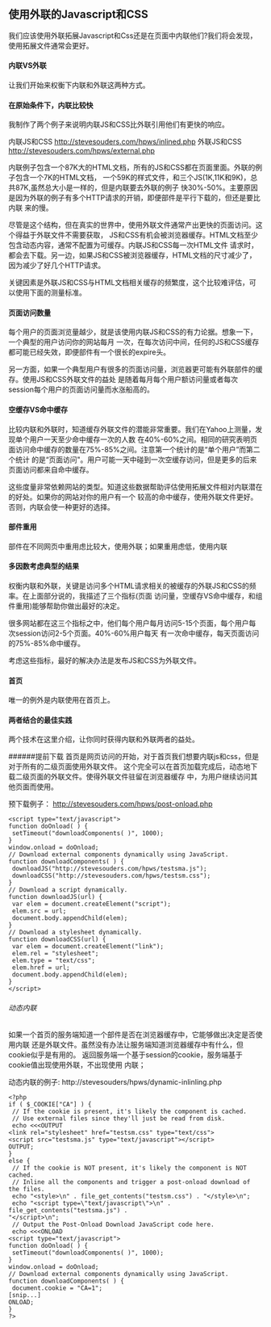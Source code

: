 ## 使用外联的Javascript和CSS
我们应该使用外联拓展Javascript和Css还是在页面中内联他们?我们将会发现，使用拓展文件通常会更好。

#### 内联VS外联
让我们开始来权衡下内联和外联这两种方式。

#### 在原始条件下，内联比较快
我制作了两个例子来说明内联JS和CSS比外联引用他们有更快的响应。

内联JS和CSS http://stevesouders.com/hpws/inlined.php
外联JS和CSS http://stevesouders.com/hpws/external.php

内联例子包含一个87K大的HTML文档，所有的JS和CSS都在页面里面。外联的例子包含一个7K的HTML文档，
一个59K的样式文件，和三个JS(1K,11K和9K)，总共87K,虽然总大小是一样的，但是内联要去外联的例子
快30%-50%。主要原因是因为外联的例子有多个HTTP请求的开销，即便部件是平行下载的，但还是要比内联
来的慢。

尽管是这个结构，但在真实的世界中，使用外联文件通常产出更快的页面访问。这个得益于外联文件不需要获取，
JS和CSS有机会被浏览器缓存。HTML文档至少包含动态内容，通常不配置为可缓存。内联JS和CSS每一次HTML文件
请求时，都会去下载。另一边，如果JS和CSS被浏览器缓存，HTML文档的尺寸减少了，因为减少了好几个HTTP请求。

关键因素是外联JS和CSS与HTML文档相关缓存的频繁度，这个比较难评估，可以使用下面的测量标准。

#### 页面访问数量
每个用户的页面浏览量越少，就是该使用内联JS和CSS的有力论据。想象一下，一个典型的用户访问你的网站每月
一次，在每次访问中间，任何的JS和CSS缓存都可能已经失效，即便部件有一个很长的expire头。

另一方面，如果一个典型用户有很多的页面访问量，浏览器更可能有外联部件的缓存。使用JS和CSS外联文件的益处
是随着每月每个用户额访问量或者每次session每个用户的页面访问量而水涨船高的。

#### 空缓存VS命中缓存
比较内联和外联时，知道缓存外联文件的潜能非常重要。我们在Yahoo上测量，发现单个用户一天至少命中缓存一次的人数
在40%-60%之间。相同的研究表明页面访问命中缓存的数量在75%-85%之间。注意第一个统计的是“单个用户”而第二个统计
的是“页面访问"。用户可能一天中碰到一次空缓存访问，但是更多的后来页面访问都来自命中缓存。

这些度量非常依赖网站的类型。知道这些数据帮助评估使用拓展文件相对内联潜在的好处。如果你的网站对你的用户有一个
较高的命中缓存，使用外联文件更好。否则，内联会使一种更好的选择。

#### 部件重用
部件在不同网页中重用虑比较大，使用外联；如果重用虑低，使用内联

#### 多因数考虑典型的结果
权衡内联和外联，关键是访问多个HTML请求相关的被缓存的外联JS和CSS的频率。在上面部分说的，我描述了三个指标(页面
访问量，空缓存VS命中缓存，和组件重用)能够帮助你做出最好的决定。

很多网站都在这三个指标之中，他们每个用户每月访问5-15个页面，每个用户每次session访问2-5个页面。40%-60%用户每天
有一次命中缓存，每天页面访问的75%-85%命中缓存。

考虑这些指标，最好的解决办法是发布JS和CSS为外联文件。

#### 首页
唯一的例外是内联使用在首页上。

#### 两者结合的最佳实践
两个技术在这里介绍，让你同时获得内联和外联两者的益处。

######提前下载
首页是网页访问的开始，对于首页我们想要内联js和css，但是对于所有的二级页面使用外联文件。
这个完全可以在首页加载完成后，动态地下载二级页面的外联文件。使得外联文件驻留在浏览器缓存
中，为用户继续访问其他页面而使用。

预下载例子：
http://stevesouders.com/hpws/post-onload.php

```
<script type="text/javascript">
function doOnload( ) {
 setTimeout("downloadComponents( )", 1000);
}
window.onload = doOnload;
// Download external components dynamically using JavaScript.
function downloadComponents( ) {
 downloadJS("http://stevesouders.com/hpws/testsma.js");
 downloadCSS("http://stevesouders.com/hpws/testsm.css");
}
// Download a script dynamically.
function downloadJS(url) {
 var elem = document.createElement("script");
 elem.src = url;
 document.body.appendChild(elem);
}
// Download a stylesheet dynamically.
function downloadCSS(url) {
 var elem = document.createElement("link");
 elem.rel = "stylesheet";
 elem.type = "text/css";
 elem.href = url;
 document.body.appendChild(elem);
}
</script>
```

###### 动态内联
如果一个首页的服务端知道一个部件是否在浏览器缓存中，它能够做出决定是否使用内联
还是外联文件。虽然没有办法让服务端知道浏览器缓存中有什么，但cookie似乎是有用的。
返回服务端一个基于session的cookie，服务端基于cookie值出现使用外联，不出现使用
内联；

动态内联的例子:
http://stevesouders/hpws/dynamic-inlinling.php

```
<?php
if ( $_COOKIE["CA"] ) {
 // If the cookie is present, it's likely the component is cached.
 // Use external files since they'll just be read from disk.
 echo <<<OUTPUT
<link rel="stylesheet" href="testsm.css" type="text/css">
<script src="testsma.js" type="text/javascript"></script>
OUTPUT;
}
else {
 // If the cookie is NOT present, it's likely the component is NOT cached.
 // Inline all the components and trigger a post-onload download of the files.
 echo "<style>\n" . file_get_contents("testsm.css") . "</style>\n";
 echo "<script type=\"text/javascript\">\n" . file_get_contents("testsma.js") .
"</script>\n";
 // Output the Post-Onload Download JavaScript code here.
 echo <<<ONLOAD
<script type="text/javascript">
function doOnload( ) {
 setTimeout("downloadComponents( )", 1000);
}
window.onload = doOnload;
// Download external components dynamically using JavaScript.
function downloadComponents( ) {
 document.cookie = "CA=1";
[snip...]
ONLOAD;
}
?>
```